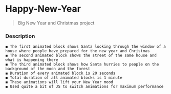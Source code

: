 # Happy-New-Year

> Big New Year and Christmas project

### Description

    ◼️ The first animated block shows Santa looking through the window of a house where people have prepared for the new year and Christmas
    ◼️ The second animated block shows the street of the same house and what is happening there
    ◼️ The third animated block shows how Santa hurries to people on the background of the moon and the forest
    ◼️ Duration of every animated block is 20 seconds
    ◼️ Total duration of all animated blocks is 1 minute
    ◼️ These animations will lift your New Year mood
    ◼️ Used quite a bit of JS to switch animations for maximum performance
